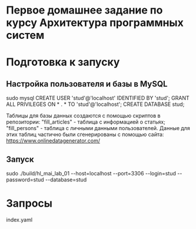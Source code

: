 # Первое домашнее задание по курсу Архитектура программных систем

# Подготовка к запуску
## Настройка пользователя и базы в MySQL
sudo mysql
CREATE USER 'stud'@'localhost' IDENTIFIED BY 'stud';
GRANT ALL PRIVILEGES ON * . * TO 'stud'@'localhost';
CREATE DATABASE stud;

Таблицы для базы данных создаются с помощью скриптов в репозитории: 
"fill_articles" - таблица с информацией о статьях; 
"fill_persons" - таблица с личными данными пользователей. 
Данные для этих таблиц частично были сгенерированы с помощью сайта: https://www.onlinedatagenerator.com/

##  Запуск
sudo ./build/hl_mai_lab_01 --host=localhost --port=3306 --login=stud --password=stud --database=stud

# Запросы
index.yaml
